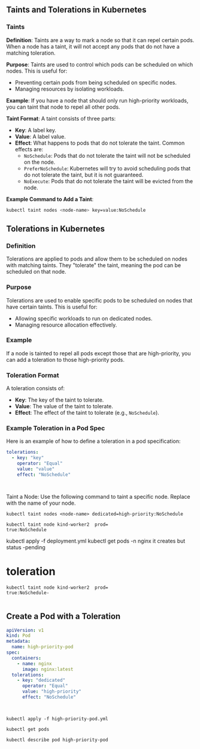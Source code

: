 ## Taints and Tolerations in Kubernetes

### Taints

**Definition**: Taints are a way to mark a node so that it can repel certain pods. When a node has a taint, it will not accept any pods that do not have a matching toleration.

**Purpose**: Taints are used to control which pods can be scheduled on which nodes. This is useful for:
- Preventing certain pods from being scheduled on specific nodes.
- Managing resources by isolating workloads.

**Example**: If you have a node that should only run high-priority workloads, you can taint that node to repel all other pods.

**Taint Format**: A taint consists of three parts:
- **Key**: A label key.
- **Value**: A label value.
- **Effect**: What happens to pods that do not tolerate the taint. Common effects are:
  - `NoSchedule`: Pods that do not tolerate the taint will not be scheduled on the node.
  - `PreferNoSchedule`: Kubernetes will try to avoid scheduling pods that do not tolerate the taint, but it is not guaranteed.
  - `NoExecute`: Pods that do not tolerate the taint will be evicted from the node.



**Example Command to Add a Taint**:
```bash
kubectl taint nodes <node-name> key=value:NoSchedule


```


## Tolerations in Kubernetes

### Definition
Tolerations are applied to pods and allow them to be scheduled on nodes with matching taints. They "tolerate" the taint, meaning the pod can be scheduled on that node.

### Purpose
Tolerations are used to enable specific pods to be scheduled on nodes that have certain taints. This is useful for:
- Allowing specific workloads to run on dedicated nodes.
- Managing resource allocation effectively.

### Example
If a node is tainted to repel all pods except those that are high-priority, you can add a toleration to those high-priority pods.

### Toleration Format
A toleration consists of:
- **Key**: The key of the taint to tolerate.
- **Value**: The value of the taint to tolerate.
- **Effect**: The effect of the taint to tolerate (e.g., `NoSchedule`).

### Example Toleration in a Pod Spec
Here is an example of how to define a toleration in a pod specification:

```yaml
tolerations:
  - key: "key"
    operator: "Equal"
    value: "value"
    effect: "NoSchedule"




```


Taint a Node: Use the following command to taint a specific node. Replace <node-name> with the name of your node.

```
kubectl taint nodes <node-name> dedicated=high-priority:NoSchedule
```
```
kubectl taint node kind-worker2  prod=
true:NoSchedule

```
kubectl apply -f deployment.yml
kubectl get pods -n nginx
it  creates but  status -pending 

# toleration 

```
kubectl taint node kind-worker2  prod=
true:NoSchedule-


```

## Create a Pod with a Toleration

```yml
apiVersion: v1
kind: Pod
metadata:
  name: high-priority-pod
spec:
  containers:
    - name: nginx
      image: nginx:latest
  tolerations:
    - key: "dedicated"
      operator: "Equal"
      value: "high-priority"
      effect: "NoSchedule"

      
```
```
kubectl apply -f high-priority-pod.yml
```

```
kubectl get pods
```
```
kubectl describe pod high-priority-pod
```



